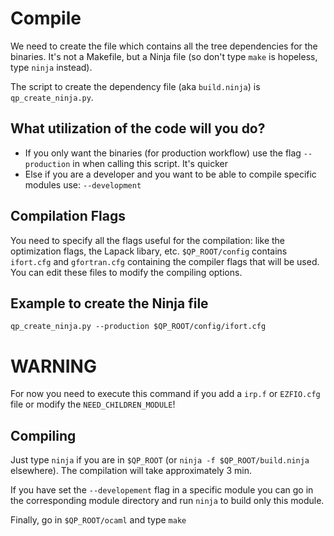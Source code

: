 # Compile

We need to create the file which contains all the tree dependencies for the
binaries.  It's not a Makefile, but a Ninja file (so don't type `make` is
hopeless, type `ninja` instead).

The script to create the dependency file (aka `build.ninja`) is
`qp_create_ninja.py`.

## What utilization of the code will you do?

* If you only want the binaries (for production workflow) use the flag
  `--production` in when calling this script. It's quicker 
* Else if you are a developer and you want to be able to compile specific
  modules use: `--development`

## Compilation Flags

You need to specify all the flags useful for the compilation:  like the
optimization flags, the Lapack libary, etc.  ``$QP_ROOT/config`` contains
``ifort.cfg`` and ``gfortran.cfg`` containing the compiler flags that will be
used.  You can edit these files to modify the compiling options. 

## Example to create the Ninja file

`qp_create_ninja.py --production $QP_ROOT/config/ifort.cfg`

# WARNING

For now you need to execute this command if you add a `irp.f` or `EZFIO.cfg`
file or modify the `NEED_CHILDREN_MODULE`!

## Compiling

Just type `ninja` if you are in `$QP_ROOT` (or `ninja -f $QP_ROOT/build.ninja`
elsewhere). The compilation will take approximately 3 min.

If you have set the `--developement` flag in a specific module you can go in
the corresponding module directory and run `ninja` to build only this module.

Finally, go in `$QP_ROOT/ocaml` and type `make`
